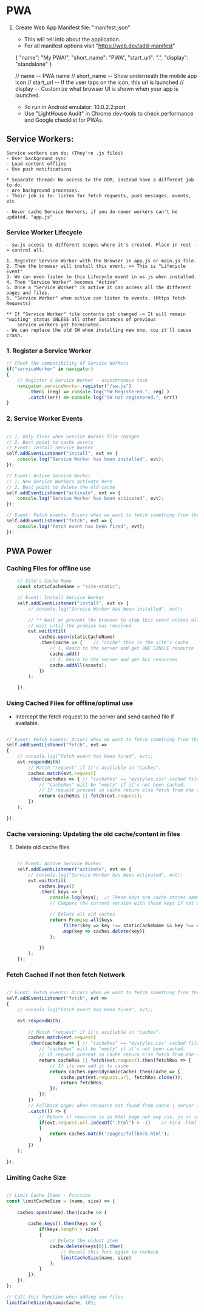# PWA

1. Create Web App Manifest file: "manifest.json"
    - This will tell info about the application.
    - For all manifest options visit "https://web.dev/add-manifest"
    
    {
        "name": "My PWA!",
        "short_name": "PWA",
        "start_url": ".",
        "display": "standalone"
    }

    // name -- PWA name
    // short_name -- Show underneath the mobile app icon
    // start_url -- If the user taps on the icon, this url is launched
    // display -- Customize what browser UI is shown when your app is launched.

    - To run in Android emulator: 10.0.2.2:port
    - Use "LightHouse Audit" in Chrome dev-tools to check performance and Google checklist for PWAs. 

## Service Workers:
    Service workers can do; (They're .js files)
    - User background sync
    - Load content offline
    - Use push notifications

    * Separate Thread: No access to the DOM, instead have a different job to do.
    - Are background processes.
    - Their job is to: listen for fetch requests, push messages, events, etc

    - Never cache Service Workers, if you do newer workers can't be updated. "app.js"
    

### Service Worker Lifecycle
    - sw.js access to different scopes where it's created. Place in root -> control all.

    1. Register Service Worker with the Browser in app.js or main.js file.
    2. Then the browser will install this event. => This is "Lifecycle Event"
    3. We can even listen to this Lifecycle event in ws.js when installed.
    4. Then "Service Worker" becomes "Active"
    5. Once a "Service Worker" is active it can access all the different pages and files.
    6. "Service Worker" when active can listen to events. (Https fetch Requests)

    ** If "Service Worker" file contents got changed -> It will remain "waiting" status UNLESS all other instances of previous
        service workers got terminated.
    - We can replace the old SW when installing new one, coz it'll cause crash. 

### 1. Register a Service Worker

```js
// Check the compatibility of Service Workers
if("serviceWorker" in navigator)
{
    // Register a Service Worker - asynchronous task
    navigator.serviceWorker.register("/sw.js")
        .then( (reg) => console.log("SW Registered.", reg) )
        .catch((err) => console.log("SW not registered.", err))
}
```
### 2. Service Worker Events

```js

// 1. Only fires when Service Worker file changes
// 2. Best point to cache assets
// Event: Install Service Worker
self.addEventListener("install", evt => {
    console.log("Service Worker has been installed", evt);
});

// Event: Active Service Worker
// 1. New Service Workers activate here
// 2. Best point to delete the old cache
self.addEventListener("activate", evt => {
    console.log("Service Worker has been activated", evt);
});

// Event: Fetch events: Occurs when we want to fetch something from the server.
self.addEventListener("fetch", evt => {
    console.log("Fetch event has been fired", evt);
});

```

## PWA Power

### Caching Files for offline use

```js
    // Site's Cache Name 
    const staticCacheName = "site-static";

    // Event: Install Service Worker
    self.addEventListener("install", evt => {
        // console.log("Service Worker has been installed", evt);

        // ** Wait or prevent the browser to stop this event unless all assets are cached
        // wait until the promise has resolved
        evt.waitUntil(
            caches.open(staticCacheName)
            .then(cache => {    // "cache" this is the site's cache
                // 1. Reach to the server and get ONE SINGLE resource
                cache.add()
                // 2. Reach to the server and get ALL resources
                cache.addAll(assets);
            })
        );

    });
```

### Using Cached Files for offline/optimal use

- Intercept the fetch request to the server and send cached file if available.
```js

// Event: Fetch events: Occurs when we want to fetch something from the server.
self.addEventListener("fetch", evt => 
{
    // console.log("Fetch event has been fired", evt);
    evt.respondWith(
        // Match "request" if it's available in "caches".
        caches.match(evt.request)
        .then(cacheRes => { // "cacheRes" == "mystyles.css" cached file
            // "cacheRes" will be "empty" if it's not been cached.
            // If request present in cache return else fetch from the server
            return cacheRes || fetch(evt.request);
        })
    );

});

```

### Cache versioning: Updating the old cache/content in files

1. Delete old cache files

```js

    // Event: Active Service Worker
    self.addEventListener("activate", evt => {
        // console.log("Service Worker has been activated", evt);
        evt.waitUntil(
            caches.keys()
            .then( keys => {
                console.log(keys);  // These Keys are cache stores name like: "site-static-v1"
                // Compare the current version with these keys if not match delete. means delete old ones

                // Delete all old caches
                return Promise.all(keys
                    .filter(key => key !== staticCacheName && key !== dynamicCache)
                    .map(key => caches.delete(key))
                );

            })
        );
    });

```

### Fetch Cached if not then fetch Network

```js

// Event: Fetch events: Occurs when we want to fetch something from the server.
self.addEventListener("fetch", evt => 
{
    // console.log("Fetch event has been fired", evt);

    evt.respondWith(
        
        // Match "request" if it's available in "caches".
        caches.match(evt.request)
        .then(cacheRes => { // "cacheRes" == "mystyles.css" cached file
            // "cacheRes" will be "empty" if it's not been cached.
            // If request present in cache return else fetch from the server
            return cacheRes || fetch(evt.request).then(fetchRes => {
                // If its new add it to cache
                return caches.open(dynamicCache).then(cache => {
                    cache.put(evt.request.url, fetchRes.clone());
                    return fetchRes;
                });
            });
        })
        // Fallback page: when resource not found from cache | server (offline)
        .catch(() => {
            // Return if resource is an html page not any css, js or img resources
            if(evt.request.url.indexOf(".html") > -1)    // Find .html in url, if found return position else -1 
            {
                return caches.match('/pages/fallback.html');
            }
        })
    );

});


```

### Limiting Cache Size

```js

// Limit Cache Items - Function
const limitCacheSize = (name, size) => {
    
    caches.open(name).then(cache => {
        
        cache.keys().then(keys => {
            if(keys.length > size)
            {
                // Delete the oldest item
                cache.delete(keys[0]).then(
                    // Recall this func again to recheck
                    limitCacheSize(name, size)
                );
            }
        });
    });
};

// Call this function when adding new files
limitCacheSize(dynamicCache, 10); 

```